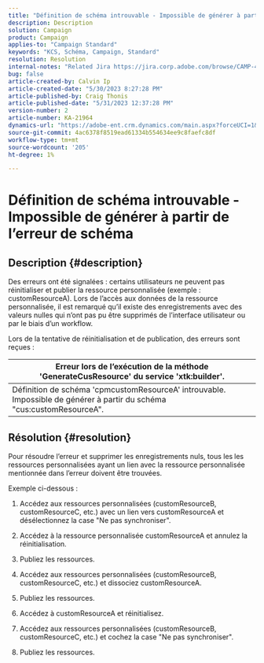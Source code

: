 ```yaml
---
title: "Définition de schéma introuvable - Impossible de générer à partir de l’erreur de schéma"
description: Description
solution: Campaign
product: Campaign
applies-to: "Campaign Standard"
keywords: "KCS, Schéma, Campaign, Standard"
resolution: Resolution
internal-notes: "Related Jira https://jira.corp.adobe.com/browse/CAMP-48246"
bug: false
article-created-by: Calvin Ip
article-created-date: "5/30/2023 8:27:28 PM"
article-published-by: Craig Thonis
article-published-date: "5/31/2023 12:37:28 PM"
version-number: 2
article-number: KA-21964
dynamics-url: "https://adobe-ent.crm.dynamics.com/main.aspx?forceUCI=1&pagetype=entityrecord&etn=knowledgearticle&id=5439f063-28ff-ed11-8f6e-6045bd006268"
source-git-commit: 4ac6378f8519ead61334b554634ee9c8faefc8df
workflow-type: tm+mt
source-wordcount: '205'
ht-degree: 1%

---
```


# Définition de schéma introuvable - Impossible de générer à partir de l’erreur de schéma

## Description {#description}


Des erreurs ont été signalées : certains utilisateurs ne peuvent pas réinitialiser et publier la ressource personnalisée (exemple : customResourceA). Lors de l’accès aux données de la ressource personnalisée, il est remarqué qu’il existe des enregistrements avec des valeurs nulles qui n’ont pas pu être supprimés de l’interface utilisateur ou par le biais d’un workflow.



Lors de la tentative de réinitialisation et de publication, des erreurs sont reçues :


| Erreur lors de l’exécution de la méthode &#39;GenerateCusResource&#39; du service &#39;xtk:builder&#39;. |
| --- |
| Définition de schéma &#39;cpmcustomResourceA&#39; introuvable. Impossible de générer à partir du schéma &quot;cus:customResourceA&quot;. |





## Résolution {#resolution}


Pour résoudre l’erreur et supprimer les enregistrements nuls, tous les<b> </b>les ressources personnalisées ayant un lien avec la ressource personnalisée mentionnée dans l’erreur doivent être trouvées.

Exemple ci-dessous :

1) Accédez aux ressources personnalisées (customResourceB, customResourceC, etc.) avec un lien vers customResourceA et désélectionnez la case &quot;Ne pas synchroniser&quot;.

2) Accédez à la ressource personnalisée customResourceA et annulez la réinitialisation.

3) Publiez les ressources.

4) Accédez aux ressources personnalisées (customResourceB, customResourceC, etc.) et dissociez customResourceA.

5) Publiez les ressources.

6) Accédez à customResourceA et réinitialisez.

7) Accédez aux ressources personnalisées (customResourceB, customResourceC, etc.) et cochez la case &quot;Ne pas synchroniser&quot;.

8) Publiez les ressources.
